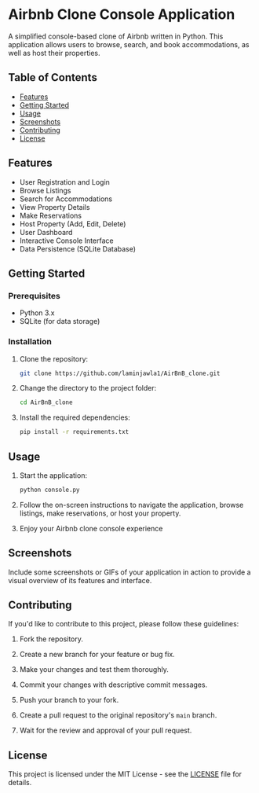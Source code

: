 # Airbnb Clone Console Application

A simplified console-based clone of Airbnb written in Python. This application allows users to browse, search, and book accommodations, as well as host their properties.

## Table of Contents

- [Features](#features)
- [Getting Started](#getting-started)
- [Usage](#usage)
- [Screenshots](#screenshots)
- [Contributing](#contributing)
- [License](#license)

## Features

- User Registration and Login
- Browse Listings
- Search for Accommodations
- View Property Details
- Make Reservations
- Host Property (Add, Edit, Delete)
- User Dashboard
- Interactive Console Interface
- Data Persistence (SQLite Database)

## Getting Started

### Prerequisites

- Python 3\.x
- SQLite (for data storage)

### Installation

1. Clone the repository:

   ```bash
   git clone https://github.com/laminjawla1/AirBnB_clone.git
   ```

2. Change the directory to the project folder:

   ```bash
   cd AirBnB_clone
   ```

3. Install the required dependencies:

   ```bash
   pip install -r requirements.txt
   ```

## Usage

1. Start the application:

   ```bash
   python console.py
   ```

2. Follow the on-screen instructions to navigate the application, browse listings, make reservations, or host your property.

3. Enjoy your Airbnb clone console experience

## Screenshots

Include some screenshots or GIFs of your application in action to provide a visual overview of its features and interface.

## Contributing

If you'd like to contribute to this project, please follow these guidelines:

1. Fork the repository.

2. Create a new branch for your feature or bug fix.

3. Make your changes and test them thoroughly.

4. Commit your changes with descriptive commit messages.

5. Push your branch to your fork.

6. Create a pull request to the original repository's `main` branch.

7. Wait for the review and approval of your pull request.

## License

This project is licensed under the MIT License - see the [LICENSE](LICENSE) file for details.
